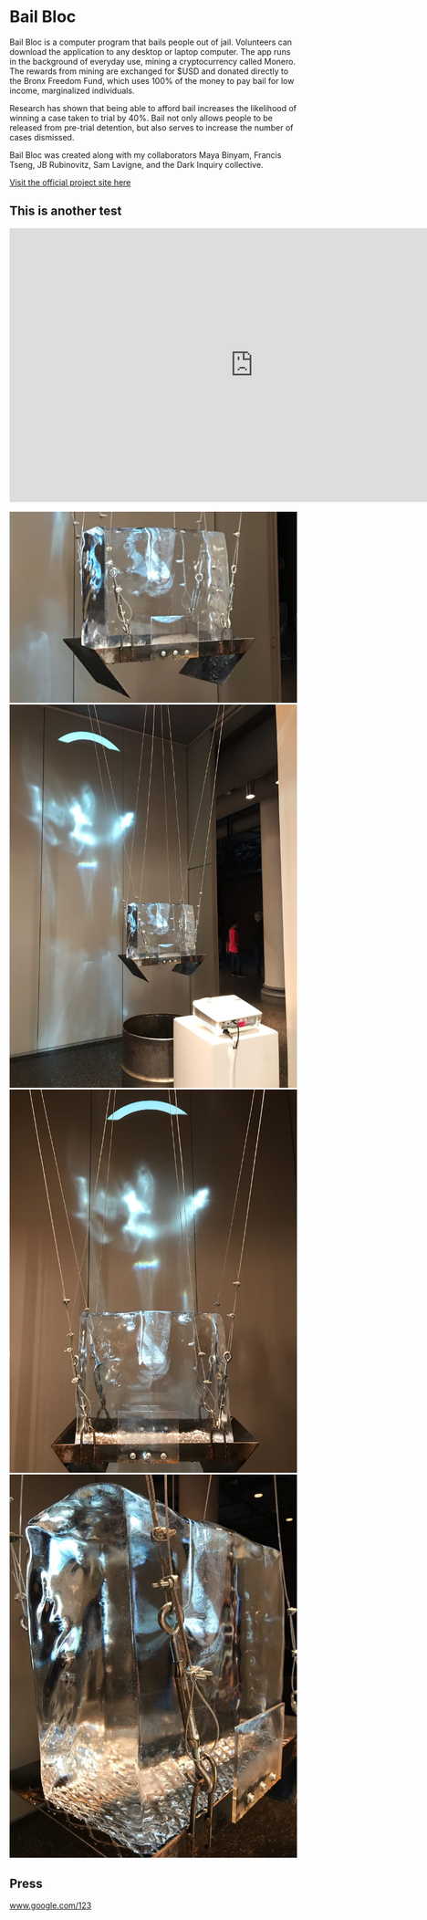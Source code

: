 # Bail Bloc

Bail Bloc is a computer program that bails people out of jail. Volunteers can download the application to any desktop or laptop computer. The app runs in the background of everyday use, mining a cryptocurrency called Monero. The rewards from mining are exchanged for $USD and donated directly to the Bronx Freedom Fund, which uses 100% of the money to pay bail for low income, marginalized individuals.

Research has shown that being able to afford bail increases the likelihood of winning a case taken to trial by 40%. Bail not only allows people to be released from pre-trial detention, but also serves to increase the number of cases dismissed.

Bail Bloc was created along with my collaborators Maya Binyam, Francis Tseng, JB Rubinovitz, Sam Lavigne, and the Dark Inquiry collective.

[Visit the official project site here](//bailbloc.thenewinquiry.com)

## This is another test

<div class="video-container"><iframe width="853" height="480" src="https://www.youtube.com/embed/DAWyEkIxacg" frameborder="0" allowfullscreen></iframe></div>

![a caption for the photo](0.jpg)
![a caption for the photo](1.jpg)
![a caption for the photo](2.jpg)
![a caption for the photo](3.jpg)

## Press
www.google.com/123
